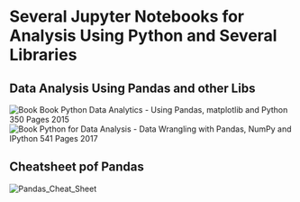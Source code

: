 # Several Jupyter Notebooks for Analysis Using Python and Several Libraries


## Data Analysis Using Pandas and other Libs

![Book Book Python Data Analytics - Using Pandas, matplotlib and Python 350 Pages 2015]()
![Book Python for Data Analysis - Data Wrangling with Pandas, NumPy and IPython 541 Pages 2017]()

## Cheatsheet pof Pandas

![Pandas_Cheat_Sheet]()